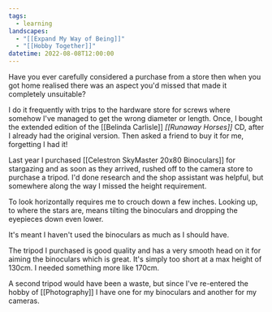 ```yaml
---
tags:
  - learning
landscapes:
  - "[[Expand My Way of Being]]"
  - "[[Hobby Together]]"
datetime: 2022-08-08T12:00:00
---
```


Have you ever carefully considered a purchase from a store then when you got home realised there was an aspect you'd missed that made it completely unsuitable?

I do it frequently with trips to the hardware store for screws where somehow I've managed to get the wrong diameter or length. Once, I bought the extended edition of the [[Belinda Carlisle]] *[[Runaway Horses]]* CD, after I already had the original version. Then asked a friend to buy it for me, forgetting I had it!

Last year I purchased [[Celestron SkyMaster 20x80 Binoculars]] for stargazing and as soon as they arrived, rushed off to the camera store to purchase a tripod. I'd done research and the shop assistant was helpful, but somewhere along the way I missed the height requirement.

To look horizontally requires me to crouch down a few inches. Looking up, to where the stars are, means tilting the binoculars and dropping the eyepieces down even lower.

It's meant I haven't used the binoculars as much as I should have.

The tripod I purchased is good quality and has a very smooth head on it for aiming the binoculars which is great. It's simply too short at a max height of 130cm. I needed something more like 170cm.

A second tripod would have been a waste, but since I've re-entered the hobby of [[Photography]] I have one for my binoculars and another for my cameras.

